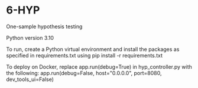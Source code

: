 # 6-HYP
One-sample hypothesis testing

Python version 3.10

To run, create a Python virtual environment and install the packages as specified in requirements.txt using pip install -r requirements.txt

To deploy on Docker, replace app.run(debug=True) in hyp_controller.py with the following:
app.run(debug=False, host="0.0.0.0", port=8080, dev_tools_ui=False)
